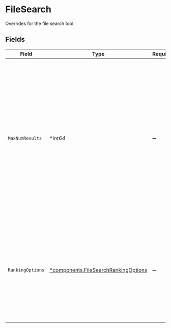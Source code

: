 # FileSearch

Overrides for the file search tool.


## Fields

| Field                                                                                                                                                                                                                                                                                                                                                                                                      | Type                                                                                                                                                                                                                                                                                                                                                                                                       | Required                                                                                                                                                                                                                                                                                                                                                                                                   | Description                                                                                                                                                                                                                                                                                                                                                                                                |
| ---------------------------------------------------------------------------------------------------------------------------------------------------------------------------------------------------------------------------------------------------------------------------------------------------------------------------------------------------------------------------------------------------------- | ---------------------------------------------------------------------------------------------------------------------------------------------------------------------------------------------------------------------------------------------------------------------------------------------------------------------------------------------------------------------------------------------------------- | ---------------------------------------------------------------------------------------------------------------------------------------------------------------------------------------------------------------------------------------------------------------------------------------------------------------------------------------------------------------------------------------------------------- | ---------------------------------------------------------------------------------------------------------------------------------------------------------------------------------------------------------------------------------------------------------------------------------------------------------------------------------------------------------------------------------------------------------- |
| `MaxNumResults`                                                                                                                                                                                                                                                                                                                                                                                            | **int64*                                                                                                                                                                                                                                                                                                                                                                                                   | :heavy_minus_sign:                                                                                                                                                                                                                                                                                                                                                                                         | The maximum number of results the file search tool should output. The default is 20 for `gpt-4*` models and 5 for `gpt-3.5-turbo`. This number should be between 1 and 50 inclusive.<br/><br/>Note that the file search tool may output fewer than `max_num_results` results. See the [file search tool documentation](/docs/assistants/tools/file-search#customizing-file-search-settings) for more information.<br/> |
| `RankingOptions`                                                                                                                                                                                                                                                                                                                                                                                           | [*components.FileSearchRankingOptions](../../models/components/filesearchrankingoptions.md)                                                                                                                                                                                                                                                                                                                | :heavy_minus_sign:                                                                                                                                                                                                                                                                                                                                                                                         | The ranking options for the file search. If not specified, the file search tool will use the `auto` ranker and a score_threshold of 0.<br/><br/>See the [file search tool documentation](/docs/assistants/tools/file-search#customizing-file-search-settings) for more information.<br/>                                                                                                                   |